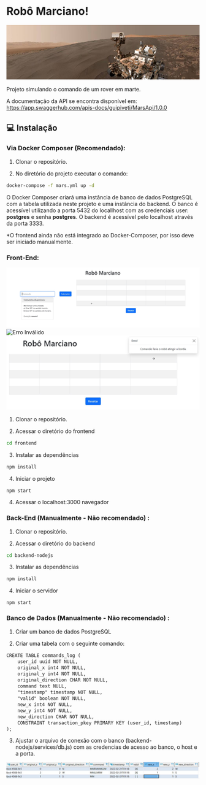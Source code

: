 
# Robô Marciano!
![Estrutura do banco](https://github.com/guipiveti/mars-rover/blob/main/imagens/curiosity.jpg?raw=true)


 Projeto simulando o comando de um rover em marte. 

  
A documentação da API se encontra disponível em: https://app.swaggerhub.com/apis-docs/guipiveti/MarsApi/1.0.0
## :computer: Instalação
### **Via Docker Composer (Recomendado):**
1. Clonar o repositório.

2. No diretório do projeto executar o comando: 

``` bash
docker-compose -f mars.yml up -d
```
O Docker Composer criará uma instância de banco de dados PostgreSQL com a tabela utilizada neste projeto e uma instância do backend. O banco é acessível utilizando a porta 5432 do locallhost com as credenciais user: **postgres** e senha **postgres**. O backend é acessível pelo localhost através da porta 3333.

*O frontend ainda não está integrado ao Docker-Composer, por isso deve ser iniciado manualmente.
### **Front-End**:
![Frontend](https://github.com/guipiveti/mars-rover/blob/main/imagens/frontendJPG.JPG?raw=true)
![Erro Inválido](https://github.com/guipiveti/mars-rover/blob/main/imagens/erro.JPG?raw=true)
![Erro Colisão](https://github.com/guipiveti/mars-rover/blob/main/imagens/border_error.JPG?raw=true)
1. Clonar o repositório.

2. Acessar o diretório do frontend

``` bash
cd frontend
```

3. Instalar as dependências

``` bash
npm install
```
4. Iniciar o projeto
```
npm start
```
4. Acessar o localhost:3000 navegador

### Back-End (Manualmente - Não recomendado) :

1. Clonar o repositório.

2. Acessar o diretório do backend

``` bash
cd backend-nodejs
```

3. Instalar as dependências

``` bash
npm install
```

4. Iniciar o servidor

```
npm start
```

  ### Banco de Dados (Manualmente - Não recomendado) :

1. Criar um banco de dados PostgreSQL

2. Criar uma tabela com o seguinte comando: 
```
CREATE TABLE commands_log (
	user_id uuid NOT NULL,
	original_x int4 NOT NULL,
	original_y int4 NOT NULL,
	original_direction CHAR NOT NULL,
	command text NULL,
	"timestamp" timestamp NOT NULL,
	"valid" boolean NOT NULL,
	new_x int4 NOT NULL,
	new_y int4 NOT NULL,
	new_direction CHAR NOT NULL,
	CONSTRAINT transaction_pkey PRIMARY KEY (user_id, timestamp)
);
```
3. Ajustar o arquivo de conexão com o banco (backend-nodejs/services/db.js) com as credencias de acesso ao banco, o  host e a porta.

![Estrutura do banco](https://github.com/guipiveti/mars-rover/blob/main/imagens/database.jpg?raw=true)

